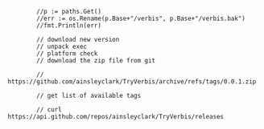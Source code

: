 			//p := paths.Get()
			//err := os.Rename(p.Base+"/verbis", p.Base+"/verbis.bak")
			//fmt.Println(err)

			// download new version
			// unpack exec
			// platform check
			// download the zip file from git

			// https://github.com/ainsleyclark/TryVerbis/archive/refs/tags/0.0.1.zip

			// get list of available tags

			// curl https://api.github.com/repos/ainsleyclark/TryVerbis/releases